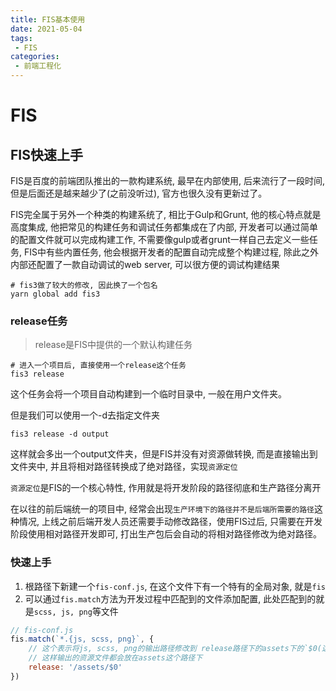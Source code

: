 ```yaml
---
title: FIS基本使用
date: 2021-05-04
tags:
 - FIS
categories: 
 - 前端工程化
---
```


# FIS

## FIS快速上手

FIS是百度的前端团队推出的一款构建系统, 最早在内部使用, 后来流行了一段时间, 但是后面还是越来越少了(之前没听过), 官方也很久没有更新过了。

FIS完全属于另外一个种类的构建系统了, 相比于Gulp和Grunt, 他的核心特点就是高度集成, 他把常见的构建任务和调试任务都集成在了内部, 开发者可以通过简单的配置文件就可以完成构建工作, 不需要像gulp或者grunt一样自己去定义一些任务, FIS中有些内置任务, 他会根据开发者的配置自动完成整个构建过程, 除此之外内部还配置了一款自动调试的web server, 可以很方便的调试构建结果

```shell
# fis3做了较大的修改, 因此换了一个包名
yarn global add fis3

```

### release任务

> release是FIS中提供的一个默认构建任务

```shell
# 进入一个项目后, 直接使用一个release这个任务
fis3 release
```

这个任务会将一个项目自动构建到一个临时目录中, 一般在用户文件夹。

但是我们可以使用一个-d去指定文件夹

```shell
fis3 release -d output
```

这样就会多出一个output文件夹，但是FIS并没有对资源做转换, 而是直接输出到文件夹中, 并且将相对路径转换成了绝对路径，实现`资源定位`

`资源定位`是FIS的一个核心特性, 作用就是将开发阶段的路径彻底和生产路径分离开

在以往的前后端统一的项目中, 经常会出现`生产环境下的路径并不是后端所需要的路径`这种情况, 上线之前后端开发人员还需要手动修改路径，使用FIS过后, 只需要在开发阶段使用相对路径开发即可, 打出生产包后会自动的将相对路径修改为绝对路径。

### 快速上手

1. 根路径下新建一个`fis-conf.js`, 在这个文件下有一个特有的全局对象, 就是`fis`
2. 可以通过`fis.match`方法为开发过程中匹配到的文件添加配置, 此处匹配到的就是`scss, js, png`等文件


```javaScript
// fis-conf.js
fis.match(`*.{js, scss, png}`, {
    // 这个表示将js, scss, png的输出路径修改到 release路径下的assets下的`$0(这个$0表示原始的结构, 是什么样就是什么样)`
    // 这样输出的资源文件都会放在assets这个路径下
    release: '/assets/$0'
})

```








